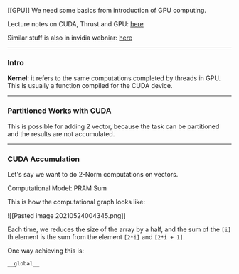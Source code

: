 [[GPU]]
We need some basics from introduction of GPU computing. 

Lecture notes on CUDA, Thrust and GPU: [here](https://amath583.github.io/sp21/_static/pdf/L15.pdf)

Similar stuff is also in invidia webniar: [here](https://developer.download.nvidia.com/assets/cuda/files/reduction.pdf)


---
### **Intro**

**Kernel**: it refers to the same computations completed by threads in GPU. This is usually a function compiled for the CUDA device. 

---
### **Partitioned Works with CUDA**

This is possible for adding 2 vector, because the task can be partitioned and the results are not accumulated. 


---
### **CUDA Accumulation**

Let's say we want to do 2-Norm computations on vectors. 

Computational Model: PRAM Sum 

This is how the computational graph looks like: 

![[Pasted image 20210524004345.png]]

Each time, we reduces the size of the array by a half, and the sum of the `[i]` th element is the sum from the element `[2*i]` and `[2*i + 1]`. 

One way achieving this is: 

```cpp
__global__ 

```